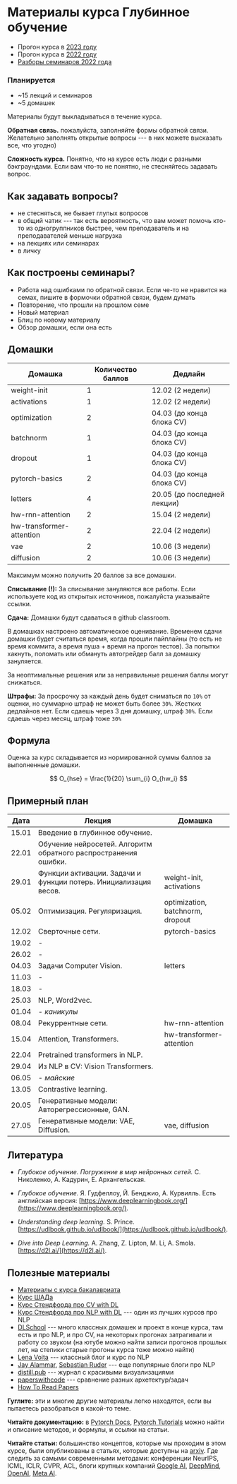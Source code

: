 # Материалы курса Глубинное обучение

* Прогон курса в [2023 году](https://github.com/fintech-dl-hse/course/tree/2023)
* Прогон курса в [2022 году](https://github.com/fintech-dl-hse/course/tree/2022)
* [Разборы семинаров 2022 года](https://youtube.com/playlist?list=PLCNrwCOlxMPxUnJNtthxVdL3eYAj0Lp1Q)

### Планируется

* ~15 лекций и семинаров
* ~5 домашек

Материалы будут выкладываться в течение курса.

**Обратная связь.** пожалуйста, заполняйте формы обратной связи. Желательно заполнять открытые вопросы --- в них можете высказать все, что угодно)

**Сложность курса.** Понятно, что на курсе есть люди с разными бэкграундами. Если вам что-то не понятно, не стесняйтесь задавать вопрос.

## Как задавать вопросы?

* не стесняться, не бывает глупых вопросов
* в общий чатик --- так есть вероятность, что вам может помочь кто-то из одногруппников быстрее, чем преподаватель и на преподавателей меньше нагрузка
* на лекциях или семинарах
* в личку


## Как построены семинары?

* Работа над ошибками по обратной связи. Если че-то не нравится на семах, пишите в формочки обратной связи, будем думать
* Повторение, что прошли на прошлом семе
* Новый материал
* Блиц по новому материалу
* Обзор домашки, если она есть

## Домашки

| Домашка                  | Количество баллов | Дедлайн                           |
| ------------------------ | ----------------- | --------------------------------- |
| weight-init              | 1                 |      12.02 (2 недели)             |
| activations              | 1                 |      12.02 (2 недели)             |
| optimization             | 2                 |      04.03 (до конца блока CV)    |
| batchnorm                | 1                 |      04.03 (до конца блока CV)    |
| dropout                  | 1                 |      04.03 (до конца блока CV)    |
| pytorch-basics           | 2                 |      04.03 (до конца блока CV)    |
| letters                  | 4                 |      20.05 (до последней лекции)  |
| hw-rnn-attention         | 2                 |      15.04 (2 недели)             |
| hw-transformer-attention | 2                 |      22.04 (2 недели)             |
| vae                      | 2                 |      10.06 (3 недели)             |
| diffusion                | 2                 |      10.06 (3 недели)             |

Максимум можно получить 20 баллов за все домашки.

**Списывание (!):** За списывание зануляются все работы. Если используете код из открытых источников, пожалуйста указывайте ссылки.

**Сдача:** Домашки будут сдаваться в github classroom.

В домашках настроено автоматическое оценивание. Временем сдачи домашки будет считаться
время, когда прошли пайплайны (то есть не время коммита, а время пуша + время на прогон тестов).
За попытки хакнуть, поломать или обмануть автогрейдер балл за домашку зануляется.

За неоптимальные решения или за неправильные решения баллы могут снижаться.

**Штрафы:** За просрочку за каждый день будет сниматься по `10%` от оценки, но суммарно штраф не может быть более `30%`. Жестких дедлайнов нет. Если сдаешь через 3 дня домашку, штраф `30%`. Если сдаешь через месяц, штраф тоже `30%`

## Формула

Оценка за курс складывается из нормированной суммы баллов за выполненные домашки.

$$ O_{hse} = \frac{1}{20} \sum_{i} O_{hw_i} $$

## Примерный план

| Дата  | Лекция                                                           | Домашка                          |
|-------|------------------------------------------------------------------|----------------------------------|
| 15.01 | Введение в глубинное обучение.                                   |                                  |
| 22.01 | Обучение нейросетей. Алгоритм обратного распространения ошибки.  |                                  |
| 29.01 | Функции активации. Задачи и функции потерь. Инициализация весов. | weight-init, activations         |
| 05.02 | Оптимизация. Регуляризация.                                      | optimization, batchnorm, dropout |
| 12.02 | Сверточные сети.                                                 | pytorch-basics                   |
| 19.02 | -                                                                |                                  |
| 26.02 | -                                                                |                                  |
| 04.03 | Задачи Computer Vision.                                          | letters                          |
| 11.03 | -                                                                |                                  |
| 18.03 | -                                                                |                                  |
| 25.03 | NLP, Word2vec.                                                   |                                  |
| 01.04 | -  _каникулы_                                                    |                                  |
| 08.04 | Рекуррентные сети.                                               | hw-rnn-attention                 |
| 15.04 | Attention, Transformers.                                         | hw-transformer-attention         |
| 22.04 | Pretrained transformers in NLP.                                  |                                  |
| 29.04 | Из NLP в CV: Vision Transformers.                                |                                  |
| 06.05 | -  _майские_                                                     |                                  |
| 13.05 | Contrastive learning.                                            |                                  |
| 20.05 | Генеративные модели: Авторегрессионные, GAN.                     |                                  |
| 27.05 | Генеративные модели: VAE, Diffusion.                             | vae, diffusion                   |


## Литература

* *Глубокое обучение. Погружение в мир нейронных сетей.* С. Николенко, А. Кадурин, Е. Архангельская.

* *Глубокое обучение.* Я. Гудфеллоу, Й. Бенджио, А. Курвилль.
Есть английская версия: [https://www.deeplearningbook.org/](https://www.deeplearningbook.org/).

* *Understanding deep learning.* S. Prince.
[https://udlbook.github.io/udlbook/](https://udlbook.github.io/udlbook/).

* *Dive into Deep Learning.* A. Zhang, Z. Lipton, M. Li, A.
Smola.
[https://d2l.ai/](https://d2l.ai/).


## Полезные материалы

* [Материалы с курса бакалавриата](https://github.com/aosokin/dl_cshse_ami/tree/master/2021-fall)
* [Курс ШАДа](https://github.com/yandexdataschool/Practical_DL)
* [Курс Стендфорда про CV with DL](https://cs231n.github.io/)
* [Курс Стендфорда про NLP with DL](http://web.stanford.edu/class/cs224n/) --- один из лучших курсов про NLP
* [DLSchool](https://www.dlschool.org/) --- много классных домашек и проект в конце курса, там есть и про NLP, и про CV, на некоторых прогонах затрагивали и работу со звуком (на ютубе можно найти записи прогонов прошлых лет, на степики старые прогоны курса тоже можно найти)
* [Lena Voita](https://lena-voita.github.io) --- классный блог и курс по NLP
* [Jay Alammar](https://jalammar.github.io/), [Sebastian Ruder](https://ruder.io/) --- еще популярные блоги про NLP
* [distill.pub](https://distill.pub/) --- журнал с красивыми визуализациями
* [paperswithcode](https://paperswithcode.com/) --- сравнение разных архетектур/задач
* [How To Read Papers](https://web.stanford.edu/class/ee384m/Handouts/HowtoReadPaper.pdf)

**Гуглите:** эти и многие другие материалы легко находятся, если вы пытаетесь разобраться в какой-то теме.

**Читайте документацию:** в [Pytorch Docs](https://pytorch.org/docs/stable/index.html), [Pytorch Tutorials](https://pytorch.org/tutorials/) можно найти и описание методов, и формулы, и ссылки на статьи.

**Читайте статьи:** большинство концептов, которые мы проходим в этом курсе, были опубликованы в статьях, которые доступны на [arxiv](https://arxiv.org/). Где следить за самыми современными методами: конференции NeurIPS, ICML, ICLR, CVPR, ACL, блоги крупных компаний [Google AI](https://ai.googleblog.com/), [DeepMind](https://deepmind.com/blog), [OpenAI](https://openai.com/blog/), [Meta AI](https://ai.facebook.com/blog/).
